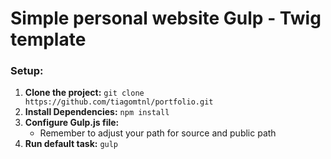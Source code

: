 
# Simple personal website Gulp - Twig template
### Setup:
1. __Clone the project:__ `git clone https://github.com/tiagomtnl/portfolio.git`
2. __Install Dependencies:__ `npm install`
3. __Configure Gulp.js file:__
    * Remember to adjust your path for source and public path
5. __Run default task:__ `gulp`